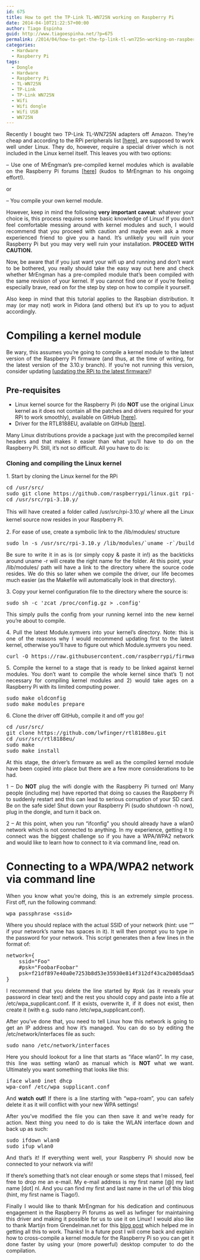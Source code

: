 ```yaml
---
id: 675
title: How to get the TP-Link TL-WN725N working on Raspberry Pi
date: 2014-04-10T21:22:57+00:00
author: Tiago Espinha
guid: http://www.tiagoespinha.net/?p=675
permalink: /2014/04/how-to-get-the-tp-link-tl-wn725n-working-on-raspberry-pi/
categories:
  - Hardware
  - Raspberry Pi
tags:
  - Dongle
  - Hardware
  - Raspberry Pi
  - TL-WN725N
  - TP-Link
  - TP-Link WN725N
  - Wifi
  - Wifi dongle
  - Wifi USB
  - WN725N
---
```

<p style="text-align: justify;">
  Recently I bought two TP-Link TL-WN725N adapters off Amazon. They&#8217;re cheap and according to the RPi peripherals list [<a href="http://elinux.org/RPi_USB_Wi-Fi_Adapters">here</a>], are supposed to work well under Linux. They do, however, require a special driver which is not included in the Linux kernel itself. This leaves you with two options:
</p>

<p style="text-align: justify;">
  &#8211; Use one of MrEngman&#8217;s pre-compiled kernel modules which is available on the Raspberry Pi forums [<a href="http://www.raspberrypi.org/forums/viewtopic.php?f=28&t=62371">here</a>] (kudos to MrEngman to his ongoing effort!).
</p>

<p style="text-align: justify;">
  or
</p>

<p style="text-align: justify;">
  &#8211; You compile your own kernel module.
</p>

<p style="text-align: justify;">
  However, keep in mind the following <strong>very important caveat</strong>: whatever your choice is, this process requires some basic knowledge of Linux! If you don&#8217;t feel comfortable messing around with kernel modules and such, I would recommend that you proceed with caution and maybe even ask a more experienced friend to give you a hand. It&#8217;s unlikely you will ruin your Raspberry Pi but you may very well ruin your installation. <strong>PROCEED WITH CAUTION.</strong>
</p>

<p style="text-align: justify;">
  Now, be aware that if you just want your wifi up and running and don&#8217;t want to be bothered, you really should take the easy way out here and check whether MrEngman has a pre-compiled module that&#8217;s been compiled with the same revision of your kernel. If you cannot find one or if you&#8217;re feeling especially brave, read on for the step by step on how to compile it yourself.
</p>

<p style="text-align: justify;">
  Also keep in mind that this tutorial applies to the Raspbian distribution. It may (or may not) work in Pidora (and others) but it&#8217;s up to you to adjust accordingly.
</p>

<p style="text-align: justify;">
  <!--more-->
</p>

<h1 style="text-align: justify;">
  Compiling a kernel module
</h1>

<p style="text-align: justify;">
  Be wary, this assumes you&#8217;re going to compile a kernel module to the latest version of the Raspberry Pi firmware (and thus, at the time of writing, for the latest version of the 3.10.y branch). If you&#8217;re not running this version, consider updating [<a href="https://github.com/Hexxeh/rpi-update">updating the RPi to the latest firmware</a>]!
</p>

<h2 style="text-align: justify;">
  Pre-requisites
</h2>

<ul style="text-align: justify;">
  <li>
    Linux kernel source for the Raspberry Pi (do <strong>NOT</strong> use the original Linux kernel as it does not contain all the patches and drivers required for your RPi to work smoothly), available on GitHub [<a href="https://github.com/raspberrypi/linux/tree/rpi-3.10.y">here</a>].
  </li>
  <li>
    Driver for the RTL8188EU, available on GitHub [<a href="https://github.com/lwfinger/rtl8188eu">here</a>].
  </li>
</ul>

<p style="text-align: justify;">
  Many Linux distributions provide a package just with the precompiled kernel headers and that makes it easier than what you&#8217;ll have to do on the Raspberry Pi. Still, it&#8217;s not so difficult. All you have to do is:
</p>

<h3 style="text-align: justify;">
  Cloning and compiling the Linux kernel
</h3>

<p style="text-align: justify;">
  1. Start by cloning the Linux kernel for the RPi
</p>

<pre class="brush: bash; title: ; notranslate" title="">cd /usr/src/
sudo git clone https://github.com/raspberrypi/linux.git rpi-3.10.y
cd /usr/src/rpi-3.10.y/</pre>

<p style="text-align: justify;">
  <span style="line-height: 1.5em;">This will have created a folder called /usr/src/rpi-3.10.y/ where all the Linux kernel source now resides in your Raspberry Pi.</span>
</p>

<p style="text-align: justify;">
  2. For ease of use, create a symbolic link to the /lib/modules/ structure
</p>

<pre class="brush: bash; title: ; notranslate" title="">sudo ln -s /usr/src/rpi-3.10.y /lib/modules/`uname -r`/build</pre>

<p style="text-align: justify;">
  Be sure to write it in as is (or simply copy & paste it in!) as the backticks around uname -r will create the right name for the folder. At this point, your /lib/modules/ path will have a link to the directory where the source code resides. We do this so later when we compile the driver, our life becomes much easier (as the Makefile will automatically look in that directory).
</p>

<p style="text-align: justify;">
  3. Copy your kernel configuration file to the directory where the source is:
</p>

<pre class="brush: bash; title: ; notranslate" title="">sudo sh -c 'zcat /proc/config.gz &gt; .config'</pre>

<p style="text-align: justify;">
  This simply pulls the config from your running kernel into the new kernel you&#8217;re about to compile.
</p>

<p style="text-align: justify;">
  4. Pull the latest Module.symvers into your kernel&#8217;s directory. Note: this is one of the reasons why I would recommend updating first to the latest kernel, otherwise you&#8217;ll have to figure out which Module.symvers you need.
</p>

<pre class="brush: bash; title: ; notranslate" title="">curl -O https://raw.githubusercontent.com/raspberrypi/firmware/master/extra/Module.symvers</pre>

<p style="text-align: justify;">
  5. Compile the kernel to a stage that is ready to be linked against kernel modules. You don&#8217;t want to compile the whole kernel since that&#8217;s 1) not necessary for compiling kernel modules and 2) would take ages on a Raspberry Pi with its limited computing power.
</p>

<pre class="brush: bash; title: ; notranslate" title="">sudo make oldconfig
sudo make modules_prepare</pre>

<p style="text-align: justify;">
  6. Clone the driver off GitHub, compile it and off you go!
</p>

<pre class="brush: bash; title: ; notranslate" title="">cd /usr/src/
git clone https://github.com/lwfinger/rtl8188eu.git
cd /usr/src/rtl8188eu/
sudo make
sudo make install</pre>

<p style="text-align: justify;">
  At this stage, the driver&#8217;s firmware as well as the compiled kernel module have been copied into place but there are a few more considerations to be had.
</p>

<p style="text-align: justify;">
  1 &#8211; Do <strong>NOT</strong> plug the wifi dongle with the Raspberry Pi turned on! Many people (including me) have reported that doing so causes the Raspberry Pi to suddenly restart and this can lead to serious corruption of your SD card. Be on the safe side! Shut down your Raspberry Pi (sudo shutdown -h now), plug in the dongle, and turn it back on.
</p>

<p style="text-align: justify;">
  2 &#8211; At this point, when you run &#8220;ifconfig&#8221; you should already have a wlan0 network which is not connected to anything. In my experience, getting it to connect was the biggest challenge so if you have a WPA/WPA2 network and would like to learn how to connect to it via command line, read on.
</p>

<h1 style="text-align: justify;">
  Connecting to a WPA/WPA2 network via command line
</h1>

<p style="text-align: justify;">
  When you know what you&#8217;re doing, this is an extremely simple process. First off, run the following command:
</p>

<pre class="brush: bash; title: ; notranslate" title="">wpa_passphrase &lt;ssid&gt;</pre>

<p style="text-align: justify;">
  Where you should replace <ssid> with the actual SSID of your network (hint: use &#8220;&#8221; if your network&#8217;s name has spaces in it). It will then prompt you to type in the password for your network. This script generates then a few lines in the format of:
</p>

<pre class="brush: plain; title: ; notranslate" title="">network={
    ssid="Foo"
    #psk="FoobarFoobar"
    psk=f21df897e40a0e7253b8d53e35930e814f312df43ca2b085daa5109f2c2c5e54
}</pre>

<p style="text-align: justify;">
  I recommend that you delete the line started by #psk (as it reveals your password in clear text) and the rest you should copy and paste into a file at /etc/wpa_supplicant.conf. If it exists, overwrite it, if it does not exist, then create it (with e.g. sudo nano /etc/wpa_supplicant.conf).
</p>

<p style="text-align: justify;">
  After you&#8217;ve done that, you need to tell Linux how this network is going to get an IP address and how it&#8217;s managed. You can do so by editing the /etc/network/interfaces file as such:
</p>

<pre class="brush: bash; title: ; notranslate" title="">sudo nano /etc/network/interfaces</pre>

<p style="text-align: justify;">
  Here you should lookout for a line that starts as &#8220;iface wlan0&#8221;. In my case, this line was setting wlan0 as manual which is <strong>NOT</strong> what we want. Ultimately you want something that looks like this:
</p>

<pre class="brush: bash; title: ; notranslate" title="">iface wlan0 inet dhcp
wpa-conf /etc/wpa_supplicant.conf</pre>

<p style="text-align: justify;">
  And <strong>watch out!</strong> If there is a line starting with &#8220;wpa-roam&#8221;, you can safely delete it as it will conflict with your new WPA settings!
</p>

<p style="text-align: justify;">
  After you&#8217;ve modified the file you can then save it and we&#8217;re ready for action. Next thing you need to do is take the WLAN interface down and back up as such:
</p>

<pre class="brush: bash; title: ; notranslate" title="">sudo ifdown wlan0
sudo ifup wlan0</pre>

<p style="text-align: justify;">
  And that&#8217;s it! If everything went well, your Raspberry Pi should now be connected to your network via wifi!
</p>

<p style="text-align: justify;">
  If there&#8217;s something that&#8217;s not clear enough or some steps that I missed, feel free to drop me an e-mail. My e-mail address is my first name [@] my last name [dot] nl. And you can find my first and last name in the url of this blog (hint, my first name is Tiago!).
</p>

<p style="text-align: justify;">
  Finally I would like to thank MrEngman for his dedication and continuous engagement in the Raspberry Pi forums as well as lwfinger for maintaining this driver and making it possible for us to use it on Linux! I would also like to thank Martijn from Grendelman.net for this <a href="http://www.grendelman.net/wp/compiling-kernel-modules-for-raspbian-raspberry-pi/">blog post</a> which helped me in getting all this to work. Thanks! In a future post I will come back and explain how to cross-compile a kernel module for the Raspberry Pi so you can get it done faster by using your (more powerful) desktop computer to do the compilation.
</p>